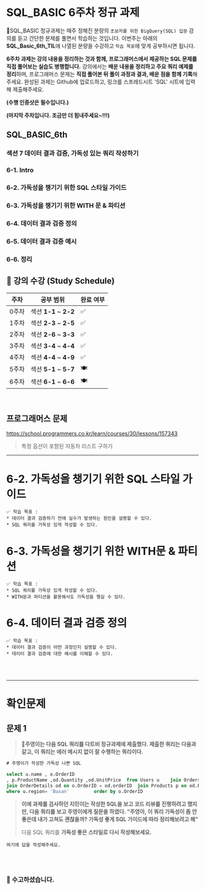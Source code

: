 # SQL_BASIC 6주차 정규 과제 

📌SQL_BASIC 정규과제는 매주 정해진 분량의 `초보자를 위한 BigQuery(SQL) 입문` 강의를 듣고 간단한 문제를 풀면서 학습하는 것입니다. 이번주는 아래의 **SQL_Basic_6th_TIL**에 나열된 분량을 수강하고 `학습 목표`에 맞게 공부하시면 됩니다.

**6주차 과제는 강의 내용을 정리하는 것과 함께, 프로그래머스에서 제공하는 SQL 문제를 직접 풀어보는 실습도 병행합니다.** 강의에서는 **배운 내용을 정리하고 주요 쿼리 예제를 정리**하며, 프로그래머스 문제는 **직접 풀어본 뒤 풀이 과정과 결과, 배운 점을 함께 기록**해주세요. 완성된 과제는 Github에 업로드하고, 링크를 스프레드시트 'SQL' 시트에 입력해 제출해주세요.

**(수행 인증샷은 필수입니다.)** 

**(마지막 주차입니다. 조금만 더 힘내주세요~!!!)**

## SQL_BASIC_6th

### 섹션 7 데이터 결과 검증, 가독성 있는 쿼리 작성하기

### 6-1. Intro

### 6-2. 가독성을 챙기기 위한 SQL 스타일 가이드

### 6-3. 가독성을 챙기기 위한 WITH 문 & 파티션

### 6-4. 데이터 결과 검증 정의

### 6-5. 데이터 결과 검증 예시

### 6-6. 정리 



## 🏁 강의 수강 (Study Schedule)

| 주차  | 공부 범위              | 완료 여부 |
| ----- | ---------------------- | --------- |
| 0주차 | 섹션 **1-1** ~ **2-2** | ✅         |
| 1주차 | 섹션 **2-3** ~ **2-5** | ✅         |
| 2주차 | 섹션 **2-6** ~ **3-3** | ✅         |
| 3주차 | 섹션 **3-4** ~ **4-4** | ✅         |
| 4주차 | 섹션 **4-4** ~ **4-9** | ✅         |
| 5주차 | 섹션 **5-1** ~ **5-7** | 🍽️         |
| 6주차 | 섹션 **6-1** ~ **6-6** | 🍽️         |

<br>



## 프로그래머스 문제 

https://school.programmers.co.kr/learn/courses/30/lessons/157343

> 특정 옵션이 포함된 자동차 리스트 구하기



<!-- 여기까진 그대로 둬 주세요-->

---

# 6-2. 가독성을 챙기기 위한 SQL 스타일 가이드

~~~
✅ 학습 목표 :
* 데이터 결과 검증하기 전에 실수가 발생하는 원인을 설명할 수 있다.
* SQL 쿼리를 가독성 있게 작성할 수 있다. 
~~~

<!-- 새롭게 배운 내용을 자유롭게 정리해주세요.-->



# 6-3. 가독성을 챙기기 위한 WITH문 & 파티션

~~~
✅ 학습 목표 :
* SQL 쿼리를 가독성 있게 작성할 수 있다. 
* WITH문과 파티션을 활용해서도 가독성을 챙길 수 있다. 
~~~

<!-- 새롭게 배운 내용을 자유롭게 정리해주세요.-->



 # 6-4. 데이터 결과 검증 정의 

~~~
✅ 학습 목표 :
* 데이터 결과 검증이 어떤 과정인지 설명할 수 있다. 
* 데이터 결과 검증에 대한 예시를 이해할 수 있다.  
~~~

<!-- 새롭게 배운 내용을 자유롭게 정리해주세요.-->





<br>

<br>

---

# 확인문제

## 문제 1

> **🧚주영이는 다음 SQL 쿼리를 다트비 정규과제에 제출했다. 제출한 쿼리는 다음과 같고, 이 쿼리는 에러 메시지 없이 잘 수행하는 쿼리이다.**

~~~sql
# 주영이가 작성한 가독성 나쁜 SQL 

select u.name , o.OrderID
, p.ProductName ,od.Quantity ,od.UnitPrice 	from Users u	join Orders o on u.id = o.userId
join OrderDetails od on o.OrderID = od.orderID	join Products p on od.ProductID = p.ProductID
where u.region= 'Busan'			order by o.OrderID
~~~

> **이에 과제를 검사하던 지민이는 작성한 SQL을 보고 코드 리뷰를 진행하려고 했지만, 다음 쿼리를 보고 주영이에게 질문을 하였다. "주영아, 이 쿼리 가독성이 좀 안 좋은데 내가 고쳐도 괜찮을까? 가독성 좋게 SQL 가이드에 따라 정리해보려고 해"**
>
> 다음 SQL 쿼리를 **가독성 좋은 스타일로 다시 작성해보세요.** 



~~~
여기에 답을 작성해주세요.
~~~





<br>

<br>

<!-- 마지막 주차까지 끝까지 열심히 해주셔서 감사합니다. -->

### 🎉 수고하셨습니다.








